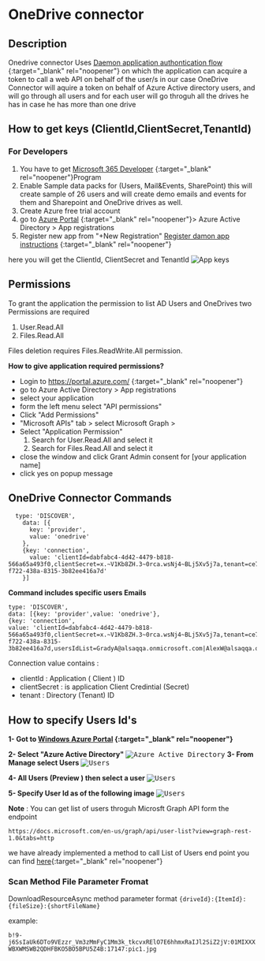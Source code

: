 # OneDrive connector
## Description
Onedrive connector Uses  [Daemon application authontication flow] {:target="_blank" rel="noopener"} on which the application can acquire a token to call a web API on behalf of the user/s
in our case OneDrive Connector will aquire a token on behalf of Azure Active directory users, and will go through all users and for each user will go throguh all the drives he has in case he has more than one drive 

## How to get keys (ClientId,ClientSecret,TenantId)

### For Developers
1. You have to get [Microsoft 365 Developer] {:target="_blank" rel="noopener"}Program
2. Enable Sample data packs for (Users, Mail&Events, SharePoint) this will create sample of 26 users and will create demo emails and events for them and Sharepoint and OneDrive drives as well.
3. Create Azure free trial account
4. go to [Azure Portal] {:target="_blank" rel="noopener"}> Azure Active Directory > App registrations
5. Register new app from "+New Registration" [Register damon app instructions] {:target="_blank" rel="noopener"}

here you will get the ClientId, ClientSecret and TenantId
![App keys](https://i.ibb.co/F0vmKM9/Screenshot-2021-08-17-220634.png "App keys")

## Permissions
To grant the application the permission to list AD Users and OneDrives two Permissions are required

1. User.Read.All 
2. Files.Read.All  

Files deletion requires Files.ReadWrite.All permission.

**How to give application required permissions?**

- Login to https://portal.azure.com/ {:target="_blank" rel="noopener"}
- go to Azure Active Directory > App registrations 
- select your application 
- form the left menu select "API permissions"
- Click "Add Permissions"
- "Microsoft APIs" tab > select Microsoft Graph >
- Select "Application Permission" 
  1. Search for User.Read.All and select it
  2. Search for Files.Read.All and select it 
- close the window and click Grant Admin consent for [your application name]
- click yes on popup message 

## OneDrive Connector Commands

	  type: 'DISCOVER',
        data: [{
          key: 'provider',
          value: 'onedrive'
        },
		{key: 'connection',
          value: 'clientId=dabfabc4-4d42-4479-b818-566a65a493f0,clientSecret=x.~V1Kb8ZH.3~0rca.wsNj4~BLj5Xv5j7a,tenant=ce76a08d-f722-438a-8315-3b82ee416a7d'
        }]

**Command includes specific users Emails**

```
type: 'DISCOVER',
data: [{key: 'provider',value: 'onedrive'},
{key: 'connection',
value: 'clientId=dabfabc4-4d42-4479-b818-566a65a493f0,clientSecret=x.~V1Kb8ZH.3~0rca.wsNj4~BLj5Xv5j7a,tenant=ce76a08d-f722-438a-8315-3b82ee416a7d,usersIdList=GradyA@alsaqqa.onmicrosoft.com|AlexW@alsaqqa.onmicrosoft.com'}]

```

Connection value contains : 
- clientId :  Application ( Client ) ID
- clientSecret :  is application Client Credintial (Secret)
- tenant : Directory (Tenant) ID

## How to specify Users Id's

 **1- Got to [Windows Azure Portal] {:target="_blank" rel="noopener"}**

 **2- Select "Azure Active Directory"**
<kbd>![Azure Active Directory](https://i.imgur.com/QYrdWiE.png "Azure Active Directory")</kbd>
 **3- From Manage select Users**
<kbd>![Users](https://i.imgur.com/yvX7fs1.png "Users")</kbd>

 **4- All Users (Preview ) then select a user**
<kbd>![Users](https://i.imgur.com/MnYx8Ji.png  "Users")</kbd>

 **5- Specify User Id as of the following image**
<kbd>![Users](https://i.imgur.com/xh8umi5.png  "Users")</kbd>

**Note** : You can get list of users throguh Microsft Graph API form the endpoint 
```
https://docs.microsoft.com/en-us/graph/api/user-list?view=graph-rest-1.0&tabs=http 
```

 we have already implemented a method to call List of Users end point you can find [here]{:target="_blank" rel="noopener"}


### Scan Method File Parameter Fromat
DownloadResourceAsync method parameter format  ``` {driveId}:{ItemId}:{fileSize}:{shortFileName} ```

example:

``` b!9-j6SsIaUk6DTo9VEzzr_Vm3zMmFyC1Mm3k_tkcvxRElO7E6hhmxRaIJl2SiZ2jV:01MIXXXWBXWMSWB2QDHFBKO5BO5BPU5Z4B:17147:pic1.jpg ```

[Daemon application authontication flow]: <https://docs.microsoft.com/en-us/azure/active-directory/develop/scenario-daemon-overview>
[Microsoft 365 Developer]: <https://developer.microsoft.com/en-us/microsoft-365/profile>
[Azure Portal]: <https://portal.azure.com/>
[Register damon app instructions]: <https://docs.microsoft.com/en-us/azure/active-directory/develop/quickstart-v2-netcore-daemon>
[Windows Azure Portal]: <https://portal.azure.com/>
[here]: <https://github.com/EcorRouge/reveles-docker-collector/blob/f8f7a73e048484482b13c430d3889242575453c8/Reveles.Collector.Cloud.Connector/MicrosoftGraphApi/MicrosoftGraphAPIClient.cs#L75>

